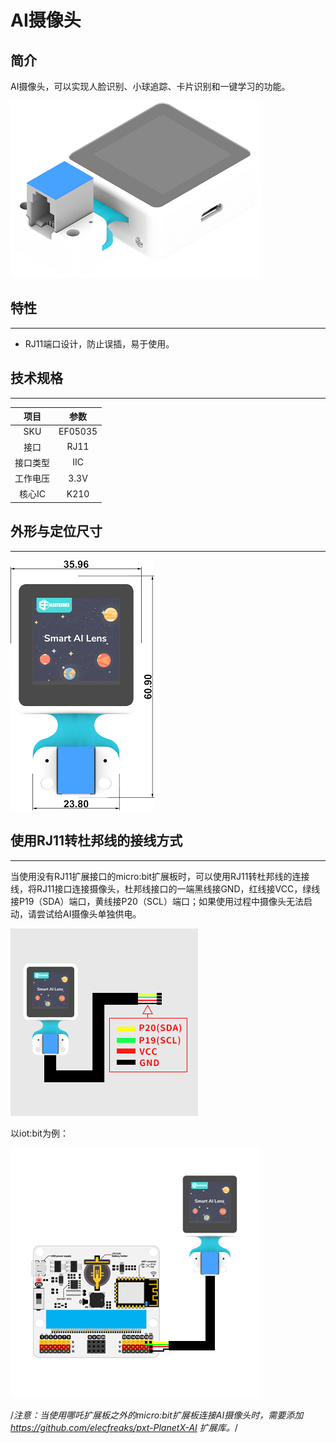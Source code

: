 # AI摄像头

## 简介
AI摄像头，可以实现人脸识别、小球追踪、卡片识别和一键学习的功能。

![](./images/05035_01.png)

## 特性
---
- RJ11端口设计，防止误插，易于使用。
## 技术规格
---

项目 | 参数 
:-: | :-: 
SKU|EF05035
接口|RJ11
接口类型|IIC
工作电压|3.3V
核心IC|K210





## 外形与定位尺寸
---


![](./images/05035_02.png)


## 使用RJ11转杜邦线的接线方式
---

当使用没有RJ11扩展接口的micro:bit扩展板时，可以使用RJ11转杜邦线的连接线，将RJ11接口连接摄像头，杜邦线接口的一端黑线接GND，红线接VCC，绿线接P19（SDA）端口，黄线接P20（SCL）端口；如果使用过程中摄像头无法启动，请尝试给AI摄像头单独供电。

![](./images/05035_03.png)

以iot:bit为例：

![](./images/05035_04.png)

/*注意：当使用哪吒扩展板之外的micro:bit扩展板连接AI摄像头时，需要添加 https://github.com/elecfreaks/pxt-PlanetX-AI 扩展库。*/


